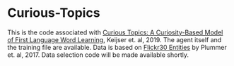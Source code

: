 # Curious-Topics

This is the code associated with [Curious Topics: A Curiosity-Based Model of First Language Word Learning](https://mindmodeling.org/cogsci2019/papers/0350/0350.pdf), Keijser et. al, 2019.
The agent itself and the training file are available. Data is based on [Flickr30 Entities](http://bryanplummer.com/Flickr30kEntities/) by Plummer et. al, 2017. Data selection code will be made available shortly.
